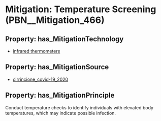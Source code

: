 # Mitigation: __Temperature Screening__ (PBN__Mitigation_466)

## Property: has_MitigationTechnology

* [infrared thermometers](../Technology/PBN__Technology_3246)

## Property: has_MitigationSource

* [cirrincione_covid-19_2020](../Article/PBN__Article_284)

## Property: has_MitigationPrinciple

Conduct temperature checks to identify individuals with elevated body temperatures, which may indicate possible infection.

